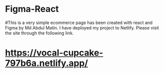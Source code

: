 # Figma-React
#This is a very simple ecommerce page has been created with react and Figma by Md Abdul Matin.
I have deployed my project to Netlify. Please visit the site through the following link.
# https://vocal-cupcake-797b6a.netlify.app/
